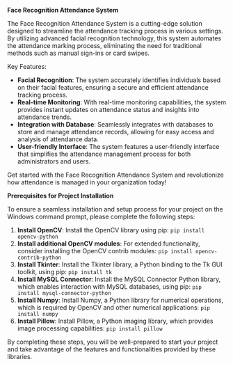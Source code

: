 **Face Recognition Attendance System**

The Face Recognition Attendance System is a cutting-edge solution designed to streamline the attendance tracking process in various settings. By utilizing advanced facial recognition technology, this system automates the attendance marking process, eliminating the need for traditional methods such as manual sign-ins or card swipes.

Key Features:
- **Facial Recognition**: The system accurately identifies individuals based on their facial features, ensuring a secure and efficient attendance tracking process.
- **Real-time Monitoring**: With real-time monitoring capabilities, the system provides instant updates on attendance status and insights into attendance trends.
- **Integration with Database**: Seamlessly integrates with databases to store and manage attendance records, allowing for easy access and analysis of attendance data.
- **User-friendly Interface**: The system features a user-friendly interface that simplifies the attendance management process for both administrators and users.

Get started with the Face Recognition Attendance System and revolutionize how attendance is managed in your organization today!

**Prerequisites for Project Installation**

To ensure a seamless installation and setup process for your project on the Windows command prompt, please complete the following steps:

1. **Install OpenCV**: Install the OpenCV library using pip: `pip install opencv-python`
2. **Install additional OpenCV modules**: For extended functionality, consider installing the OpenCV contrib modules: `pip install opencv-contrib-python`
3. **Install Tkinter**: Install the Tkinter library, a Python binding to the Tk GUI toolkit, using pip: `pip install tk`
4. **Install MySQL Connector**: Install the MySQL Connector Python library, which enables interaction with MySQL databases, using pip: `pip install mysql-connector-python`
5. **Install Numpy**: Install Numpy, a Python library for numerical operations, which is required by OpenCV and other numerical applications: `pip install numpy`
6. **Install Pillow**: Install Pillow, a Python imaging library, which provides image processing capabilities: `pip install pillow`

By completing these steps, you will be well-prepared to start your project and take advantage of the features and functionalities provided by these libraries.
